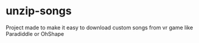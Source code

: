 # unzip-songs
Project made to make it easy to download custom songs from vr game like Paradiddle or OhShape
